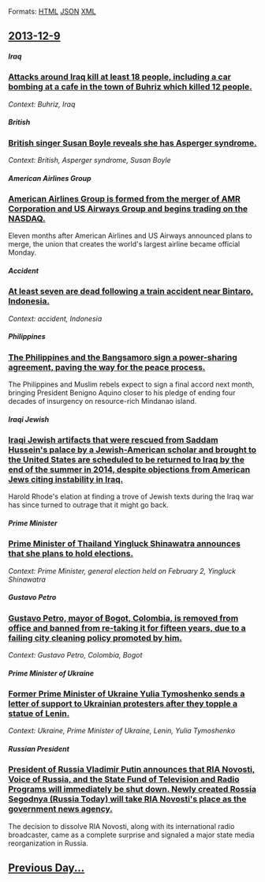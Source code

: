 
Formats: [HTML](2013/12/9/index.html)  [JSON](2013/12/9/index.json)  [XML](2013/12/9/index.xml)  

## [2013-12-9](/news/2013/12/9/index.md)

##### Iraq
### [Attacks around Iraq kill at least 18 people, including a car bombing at a cafe in the town of Buhriz which killed 12 people. ](/news/2013/12/9/attacks-around-iraq-kill-at-least-18-people-including-a-car-bombing-at-a-cafe-in-the-town-of-buhriz-which-killed-12-people.md)
_Context: Buhriz, Iraq_

##### British
### [British singer Susan Boyle reveals she has Asperger syndrome. ](/news/2013/12/9/british-singer-susan-boyle-reveals-she-has-asperger-syndrome.md)
_Context: British, Asperger syndrome, Susan Boyle_

##### American Airlines Group
### [American Airlines Group is formed from the merger of AMR Corporation and US Airways Group and begins trading on the NASDAQ. ](/news/2013/12/9/american-airlines-group-is-formed-from-the-merger-of-amr-corporation-and-us-airways-group-and-begins-trading-on-the-nasdaq.md)
Eleven months after American Airlines and US Airways announced plans to merge, the union that creates the world&apos;s largest airline became official Monday.

##### Accident
### [At least seven are dead following a train accident near Bintaro, Indonesia. ](/news/2013/12/9/at-least-seven-are-dead-following-a-train-accident-near-bintaro-indonesia.md)
_Context: accident, Indonesia_

##### Philippines
### [The Philippines and the Bangsamoro sign a power-sharing agreement, paving the way for the peace process. ](/news/2013/12/9/the-philippines-and-the-bangsamoro-sign-a-power-sharing-agreement-paving-the-way-for-the-peace-process.md)
The Philippines and Muslim rebels expect to sign a final accord next month, bringing President Benigno Aquino closer to his pledge of ending four decades of insurgency on resource-rich Mindanao island.

##### Iraqi Jewish
### [Iraqi Jewish artifacts that were rescued from Saddam Hussein's palace by a Jewish-American scholar and brought to the United States are scheduled to be returned to Iraq by the end of the summer in 2014, despite objections from American Jews citing instability in Iraq. ](/news/2013/12/9/iraqi-jewish-artifacts-that-were-rescued-from-saddam-hussein-s-palace-by-a-jewish-american-scholar-and-brought-to-the-united-states-are-sche.md)
Harold Rhode&apos;s elation at finding a trove of Jewish texts during the Iraq war has since turned to outrage that it might go back.

##### Prime Minister
### [Prime Minister of Thailand Yingluck Shinawatra announces that she plans to hold elections. ](/news/2013/12/9/prime-minister-of-thailand-yingluck-shinawatra-announces-that-she-plans-to-hold-elections.md)
_Context: Prime Minister, general election held on February 2, Yingluck Shinawatra_

##### Gustavo Petro
### [Gustavo Petro, mayor of Bogot, Colombia, is removed from office and banned from re-taking it for fifteen years, due to a failing city cleaning policy promoted by him. ](/news/2013/12/9/gustavo-petro-mayor-of-bogota-colombia-is-removed-from-office-and-banned-from-re-taking-it-for-fifteen-years-due-to-a-failing-city-clean.md)
_Context: Gustavo Petro, Colombia, Bogot_

##### Prime Minister of Ukraine
### [Former Prime Minister of Ukraine Yulia Tymoshenko sends a letter of support to Ukrainian protesters after they topple a statue of Lenin. ](/news/2013/12/9/former-prime-minister-of-ukraine-yulia-tymoshenko-sends-a-letter-of-support-to-ukrainian-protesters-after-they-topple-a-statue-of-lenin.md)
_Context: Ukraine, Prime Minister of Ukraine, Lenin, Yulia Tymoshenko_

##### Russian President
### [President of Russia Vladimir Putin announces that RIA Novosti, Voice of Russia, and the State Fund of Television and Radio Programs will immediately be shut down. Newly created Rossia Segodnya (Russia Today) will take RIA Novosti's place as the government news agency. ](/news/2013/12/9/president-of-russia-vladimir-putin-announces-that-ria-novosti-voice-of-russia-and-the-state-fund-of-television-and-radio-programs-will-imm.md)
The decision to dissolve RIA Novosti, along with its international radio broadcaster, came as a complete surprise and signaled a major state media reorganization in Russia.

## [Previous Day...](/news/2013/12/8/index.md)

